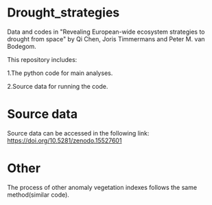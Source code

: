 # Drought_strategies
Data and codes in "Revealing European-wide ecosystem strategies to drought from space" by Qi Chen, Joris Timmermans and Peter M. van Bodegom.

This repository includes:

1.The python code for main analyses.

2.Source data for running the code.

# Source data
Source data can be accessed in the following link:
https://doi.org/10.5281/zenodo.15527601

# Other
The process of other anomaly vegetation indexes follows the same method(similar code).
